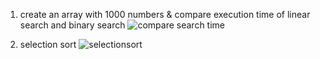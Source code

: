 1. create an array with 1000 numbers & compare execution time of linear search and binary search
  ![compare search time](https://github.com/user-attachments/assets/bf0cf9e3-a4fd-462f-b6ed-97bc642f045a)

3. selection sort
   ![selectionsort](https://github.com/user-attachments/assets/d634081b-960e-4de6-bfe1-8f53e5231b8b)
